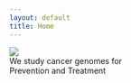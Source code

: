 ```yaml
---
layout: default
title: Home
---
```


<div class="homepage-hero-image">
  <img
    class="hero-image"
    src="{{ '/assets/images/homepage-images/homepage-hero-image.png' | relative_url }}"
    decoding="async"
    fetchpriority="high">
</div>

<div class="homepage-tagline">
  We study cancer genomes for <br>
  <span class="underlined-tagline-text">Prevention</span> and <span class="underlined-tagline-text">Treatment</span>
</div>


